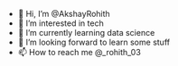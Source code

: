 - 👋 Hi, I’m @AkshayRohith
- 👀 I’m interested in tech
- 🌱 I’m currently learning data science
- 💞️ I’m looking forward to learn some stuff
- 📫 How to reach me @_rohith_03

<!---
AkshayRohith/AkshayRohith is a ✨ special ✨ repository because its `README.md` (this file) appears on your GitHub profile.
You can click the Preview link to take a look at your changes.
--->
